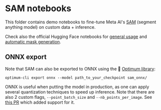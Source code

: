 # SAM notebooks

This folder contains demo notebooks to fine-tune Meta AI's [SAM](https://huggingface.co/docs/transformers/main/en/model_doc/sam) (segment anything model) on custom data + inference.

Check also the official Hugging Face notebooks for [general usage](https://github.com/huggingface/notebooks/blob/main/examples/segment_anything.ipynb) and [automatic mask generation](https://github.com/huggingface/notebooks/blob/main/examples/automatic_mask_generation.ipynb).

## ONNX export

Note that SAM can also be exported to ONNX using the 🤗 [Optimum library](https://huggingface.co/docs/optimum/exporters/onnx/usage_guides/export_a_model): 

```
optimum-cli export onnx --model path_to_your_checkpoint sam_onnx/
```

ONNX is useful when putting the model in production, as one can apply several quantization techniques to speed up inference. Note that there are also 2 custom flags, `--point_batch_size` and `--nb_points_per_image`. See [this PR](https://github.com/huggingface/optimum/pull/1025) which added support for it.
